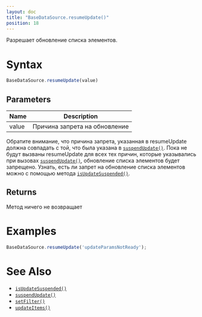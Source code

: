 ```yaml
---
layout: doc
title: "BaseDataSource.resumeUpdate()"
position: 18
---
```


Разрешает обновление списка элементов.

# Syntax

```js
BaseDataSource.resumeUpdate(value)
```

## Parameters

|Name|Description|
|----|-----------|
|value|Причина запрета на обновление|

Обратите внимание, что причина запрета, указанная в resumeUpdate должна совпадать с той, что была указана в [`suspendUpdate()`](../BaseDataSource.suspendUpdate/). Пока не будут вызваны resumeUpdate для всех тех причин, которые указывались при вызовах [`suspendUpdate()`](../BaseDataSource.suspendUpdate/), обновление списка элементов будет запрещено. Узнать, есть ли запрет на обновление списка элементов можно с помощью метода [`isUpdateSuspended()`](../BaseDataSource.isUpdateSuspended/).

## Returns

Метод ничего не возвращает

# Examples

```js
BaseDataSource.resumeUpdate('updateParamsNotReady');
```

# See Also

* [`isUpdateSuspended()`](../BaseDataSource.isUpdateSuspended/)
* [`suspendUpdate()`](../BaseDataSource.suspendUpdate/)
* [`setFilter()`](../BaseDataSource.setFilter/)
* [`updateItems()`](../BaseDataSource.updateItems/)
